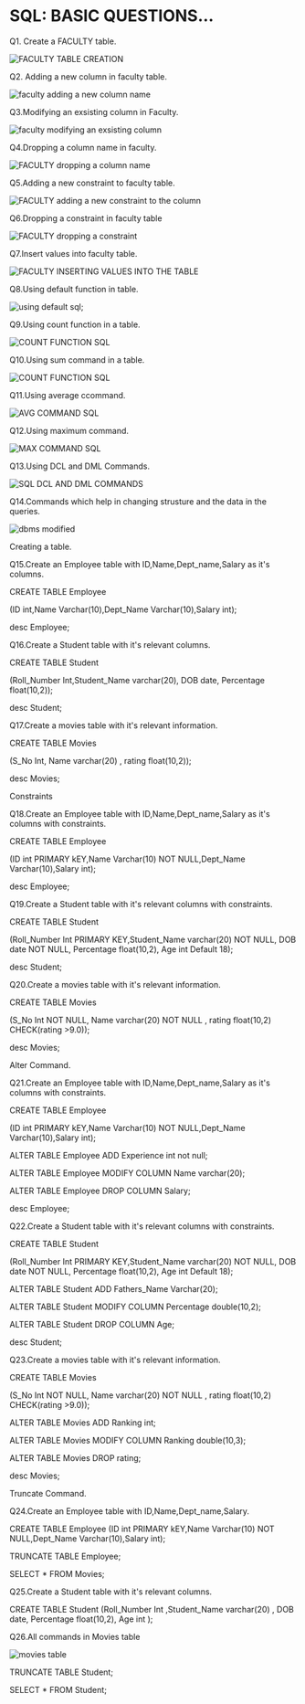 
# SQL: BASIC QUESTIONS...

Q1. Create a FACULTY table.

![FACULTY TABLE CREATION](https://github.com/user-attachments/assets/590e707a-3edf-4134-baa2-e452120b1440)

Q2. Adding a new column in faculty table.

![faculty adding a new column name](https://github.com/user-attachments/assets/92b42cce-5358-49a9-b37e-6f5069bf6403)

Q3.Modifying an exsisting column in Faculty.

![faculty modifying an exsisting column](https://github.com/user-attachments/assets/50a3516a-430f-404f-9e95-8e50e8591801)

Q4.Dropping a column name in faculty.

![FACULTY dropping a column  name](https://github.com/user-attachments/assets/16f741ce-6548-407b-a5d3-527a74c8c400)

Q5.Adding a new constraint to faculty table.

![FACULTY adding a new constraint to the column](https://github.com/user-attachments/assets/82ea2208-48c8-46e1-8196-15add4e462da)

Q6.Dropping a constraint in faculty table

![FACULTY dropping a constraint](https://github.com/user-attachments/assets/67e33f61-d24f-4e8c-99f1-73753926f380)

Q7.Insert values into faculty table.

![FACULTY INSERTING VALUES INTO THE TABLE](https://github.com/user-attachments/assets/3dfea37c-35c1-4dd8-9451-665afaed2b13)

Q8.Using default function in table.

![using default sql;](https://github.com/user-attachments/assets/9430cf67-96b3-45c4-8de1-a6dc80683ae6)

Q9.Using count function in a table.

![COUNT FUNCTION SQL](https://github.com/user-attachments/assets/b16fa7f3-4ef0-44f3-bd69-bad7744feac3)

Q10.Using sum command in a table.

![COUNT FUNCTION SQL](https://github.com/user-attachments/assets/bac5e750-e564-4587-a362-8ccf66a79913)

Q11.Using average ccommand.

![AVG COMMAND SQL](https://github.com/user-attachments/assets/f01e31ef-18b8-492b-9409-5a59b34bf267)

Q12.Using maximum command.

![MAX COMMAND SQL](https://github.com/user-attachments/assets/92d1536b-185b-4fc6-8ef4-01fc5e90659a)

Q13.Using DCL and DML Commands.

![SQL DCL AND DML COMMANDS](https://github.com/user-attachments/assets/2e2ca6dc-b4ed-4e00-8b68-c6c44d92d36d)

Q14.Commands which help in changing strusture and the data in the queries.

![dbms modified](https://github.com/user-attachments/assets/2a8c5134-8cd4-401a-bdf6-6d9547a4e0a0)

Creating a table.

Q15.Create an Employee table with ID,Name,Dept_name,Salary as it's columns.

CREATE TABLE Employee

(ID int,Name Varchar(10),Dept_Name Varchar(10),Salary int);

desc Employee;

Q16.Create a Student table with it's relevant columns.

CREATE TABLE Student

(Roll_Number Int,Student_Name varchar(20), DOB date, Percentage float(10,2));

desc Student;

Q17.Create a movies table with it's relevant information.

CREATE TABLE Movies

(S_No Int, Name varchar(20) , rating float(10,2));

desc Movies;

Constraints

Q18.Create an Employee table with ID,Name,Dept_name,Salary as it's columns with constraints.

CREATE TABLE Employee

(ID int PRIMARY kEY,Name Varchar(10) NOT NULL,Dept_Name Varchar(10),Salary int);

desc Employee;

Q19.Create a Student table with it's relevant columns with constraints.

CREATE TABLE Student

(Roll_Number Int PRIMARY KEY,Student_Name varchar(20) NOT NULL, DOB date NOT NULL, Percentage float(10,2), Age int Default 18);

desc Student;

Q20.Create a movies table with it's relevant information.

CREATE TABLE Movies

(S_No Int NOT NULL, Name varchar(20) NOT NULL , rating float(10,2) CHECK(rating >9.0));

desc Movies;

Alter Command.

Q21.Create an Employee table with ID,Name,Dept_name,Salary as it's columns with constraints.

CREATE TABLE Employee

(ID int PRIMARY kEY,Name Varchar(10) NOT NULL,Dept_Name Varchar(10),Salary int);

ALTER TABLE Employee ADD Experience int not null;

ALTER TABLE Employee MODIFY COLUMN Name varchar(20);

ALTER TABLE Employee DROP COLUMN Salary;

desc Employee;

Q22.Create a Student table with it's relevant columns with constraints.


CREATE TABLE Student 

(Roll_Number Int PRIMARY KEY,Student_Name varchar(20) NOT NULL, DOB date NOT NULL, Percentage float(10,2), Age int Default 18);

ALTER TABLE Student ADD Fathers_Name Varchar(20);

ALTER TABLE Student MODIFY COLUMN Percentage double(10,2);

ALTER TABLE Student DROP COLUMN Age;

desc Student;

Q23.Create a movies table with it's relevant information.

CREATE TABLE Movies 

(S_No Int NOT NULL, Name varchar(20) NOT NULL , rating float(10,2) CHECK(rating >9.0));

ALTER TABLE Movies ADD Ranking int;

ALTER TABLE Movies MODIFY COLUMN Ranking double(10,3);

ALTER TABLE Movies DROP rating;

desc Movies;

Truncate Command.

Q24.Create an Employee table with ID,Name,Dept_name,Salary.

CREATE TABLE Employee (ID int PRIMARY kEY,Name Varchar(10) NOT NULL,Dept_Name Varchar(10),Salary int);

TRUNCATE TABLE Employee;

SELECT * FROM Movies;

Q25.Create a Student table with it's relevant columns.

CREATE TABLE Student (Roll_Number Int ,Student_Name varchar(20) , DOB date, Percentage float(10,2), Age int );

Q26.All commands in Movies table

![movies table](https://github.com/user-attachments/assets/2fe37a44-2bfc-441a-a91f-0113b3223072)


TRUNCATE TABLE Student;

SELECT *  FROM Student;



